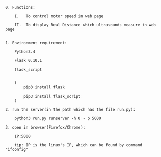 	0. Functions:
		
		I.   To control motor speed in web page

		II.  To display Real Distance which ultrasounds measure in web page
		

	1. Environment requirement:

		Python3.4

		Flask 0.10.1

		flask_script

		
		(
			pip3 install flask

			pip3 install flask_script
		)

	2. run the server(in the path which has the file run.py):

		python3 run.py runserver -h 0 - p 5000

	3. open in browser(Firefox/Chrome):

		IP:5000

	    tip: IP is the linux's IP, which can be found by command "ifconfig"

